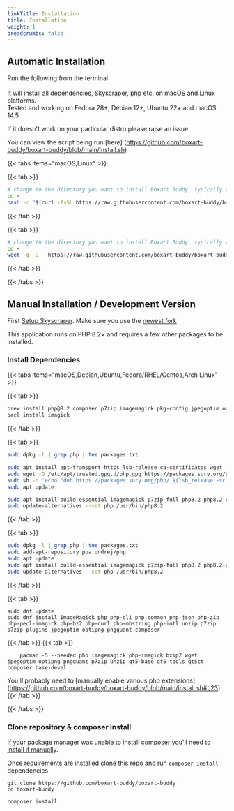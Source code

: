 ```yaml
---
linkTitle: Installation
title: Installation
weight: 1
breadcrumbs: false
---
```


## Automatic Installation

Run the following from the terminal. <br/><br/>
It will install all dependencies, Skyscraper, php etc. on macOS and Linux platforms.<br/>
Tested and working on Fedora 28+, Debian 12+, Ubuntu 22+ and macOS 14.5 <br/>

If it doesn't work on your particular distro please raise an issue.

You can view the script being run [here] (https://github.com/boxart-buddy/boxart-buddy/blob/main/install.sh)

{{< tabs items="macOS,Linux" >}}

{{< tab >}}
```bash
# change to the directory you want to install Boxart Buddy, typically the home directory
cd ~
bash -c "$(curl -fsSL https://raw.githubusercontent.com/boxart-buddy/boxart-buddy/main/install.sh)"
```
{{< /tab >}}

{{< tab >}}
```bash
# change to the directory you want to install Boxart Buddy, typically the home directory
cd ~
wget -q -O - https://raw.githubusercontent.com/boxart-buddy/boxart-buddy/main/install.sh | bash
```
{{< /tab >}}

{{< /tabs >}}

## Manual Installation / Development Version

First [Setup Skyscraper](https://github.com/Gemba/Skyscraper/?tab=readme-ov-file#installation-prerequisites-on-other-systems-or-architectures). Make sure you use the [newest fork](https://github.com/Gemba/Skyscraper/)

This application runs on PHP 8.2+ and requires a few other packages to be installed.

### Install Dependencies

{{< tabs items="macOS,Debian,Ubuntu,Fedora/RHEL/Centos,Arch Linux" >}}

{{< tab >}}

```bash
brew install php@8.2 composer p7zip imagemagick pkg-config jpegoptim optipng pngquant
pecl install imagick
```

{{< /tab >}}

{{< tab >}}

```bash
sudo dpkg -l | grep php | tee packages.txt

sudo apt install apt-transport-https lsb-release ca-certificates wget -y
sudo wget -O /etc/apt/trusted.gpg.d/php.gpg https://packages.sury.org/php/apt.gpg
sudo sh -c 'echo "deb https://packages.sury.org/php/ $(lsb_release -sc) main" > /etc/apt/sources.list.d/php.list'
sudo apt update

sudo apt install build-essential imagemagick p7zip-full php8.2 php8.2-cli curl php8.2-{bz2,curl,mbstring,intl,zip,imagick,xml,dom,simplexml} jpegoptim optipng pngquant composer
sudo update-alternatives --set php /usr/bin/php8.2
```

{{< /tab >}}

{{< tab >}}

```bash
sudo dpkg -l | grep php | tee packages.txt
sudo add-apt-repository ppa:ondrej/php
sudo apt update
sudo apt install build-essential imagemagick p7zip-full php8.2 php8.2-cli curl php8.2-{bz2,curl,mbstring,intl,zip,imagick,xml,dom,simplexml} jpegoptim optipng pngquant qtbase5-dev qtchooser qt5-qmake qtbase5-dev-tools composer
sudo update-alternatives --set php /usr/bin/php8.2
```

{{< /tab >}}

{{< tab >}}

```shell
sudo dnf update
sudo dnf install ImageMagick php php-cli php-common php-json php-zip php-pecl-imagick php-bz2 php-curl php-mbstring php-intl unzip p7zip p7zip-plugins jpegoptim optipng pngquant composer
```

{{< /tab >}}
{{< tab >}}
```shell
    pacman -S --needed php imagemagick php-imagick bzip2 wget jpegoptim optipng pngquant p7zip unzip qt5-base qt5-tools qt5ct composer base-devel
```
You'll probably need to [manually enable various php extensions] (https://github.com/boxart-buddy/boxart-buddy/blob/main/install.sh#L23)
{{< /tab >}}

{{< /tabs >}}

### Clone repository & composer install

If your package manager was unable to install composer you'll need to [install it manually](https://getcomposer.org/doc/00-intro.md#installation-linux-unix-macos).

Once requirements are installed clone this repo and run `composer install` dependencies

```shell
git clone https://github.com/boxart-buddy/boxart-buddy
cd boxart-buddy 

composer install
```